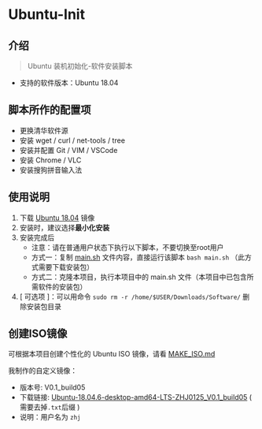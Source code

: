 # Ubuntu-Init

## 介绍

> Ubuntu 装机初始化-软件安装脚本

* 支持的软件版本：Ubuntu 18.04

## 脚本所作的配置项

* 更换清华软件源
* 安装 wget / curl / net-tools / tree
* 安装并配置 Git / VIM / VSCode
* 安装 Chrome / VLC
* 安装搜狗拼音输入法

## 使用说明

1. 下载 [Ubuntu 18.04](https://mirrors4.tuna.tsinghua.edu.cn/ubuntu-releases/18.04.6/ubuntu-18.04.6-desktop-amd64.iso) 镜像
2. 安装时，建议选择**最小化安装**
3. 安装完成后
    * 注意：请在普通用户状态下执行以下脚本，不要切换至root用户
    * 方式一：复制 [main.sh](./main.sh) 文件内容，直接运行该脚本 `bash main.sh` （此方式需要下载安装包）
    * 方式二：克隆本项目，执行本项目中的 main.sh 文件（本项目中已包含所需软件的安装包）
4. [ 可选项 ]：可以用命令 `sudo rm -r /home/$USER/Downloads/Software/` 删除安装包目录

## 创建ISO镜像

可根据本项目创建个性化的 Ubuntu ISO 镜像，请看 [MAKE_ISO.md](./MAKE_ISO.md)

我制作的自定义镜像：
* 版本号: V0.1_build05
* 下载链接: [Ubuntu-18.04.6-desktop-amd64-LTS-ZHJ0125_V0.1_build05](https://www.aliyundrive.com/s/DPaMJNS4aTt)  ( 需要去掉`.txt`后缀 )
* 说明：用户名为 `zhj`